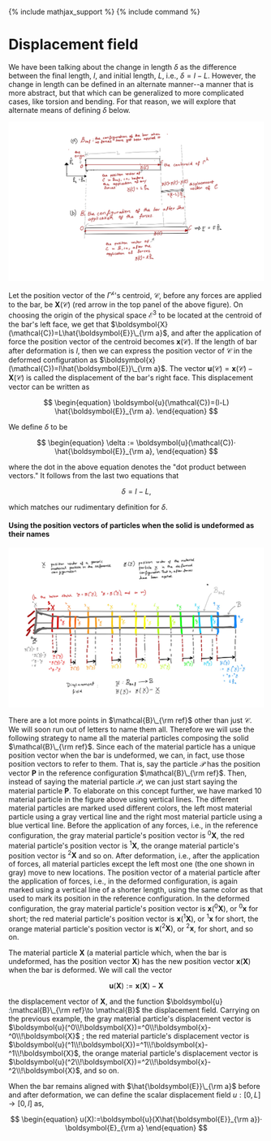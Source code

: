 {% include mathjax_support %}
{% include command %}

# Displacement field

We have been talking about the change in length $\delta$ as the difference between the final length, $l$, and initial length, $L$, i.e., $\delta=l-L$. However, the change in length can be defined in an alternate manner--a manner that is more abstract, but that which can be generalized to more complicated cases, like torsion and bending. For that reason, we will explore that alternate means of defining $\delta$ below. 


![](ClassNotes-7.jpg)
<!-- HK_TODO: Also introduce the concept of a material particle-->

<!-- HK_TODO: need to introduce the keywords of referece position vector, and current poistion vector -->
Let the position vector of the $\Gamma^{\mathscr{h}}$'s centroid, $\mathcal{C}$, before any forces are applied to the bar, be $\boldsymbol{X}(\mathcal{C})$ (red arrow in the top panel of the above figure). On choosing the origin of the physical space $\mathcal{E}^3$ to be located at the centroid of the bar's left face, we get that $\boldsymbol{X}(\mathcal{C})=L\hat{\boldsymbol{E}}\_{\rm a}$, and after the application of force the position vector of the centroid becomes $\boldsymbol{x}(\mathcal{C})$. If the length of bar after deformation is $l$, then we can express the position vector of $\mathcal{C}$ in the deformed configuration as $\boldsymbol{x}(\mathcal{C})=l\hat{\boldsymbol{E}}\_{\rm a}$. The vector $\boldsymbol{u}(\mathcal{C})=\boldsymbol{x}(\mathcal{C})-\boldsymbol{X}(\mathcal{C})$ is called the displacement of the bar's right face. This displacement vector can be written as

$$
\begin{equation}
\boldsymbol{u}(\mathcal{C})=(l-L) \hat{\boldsymbol{E}}_{\rm a}.
\end{equation}
$$

We define $\delta$ to be

$$
\begin{equation}
\delta := \boldsymbol{u}(\mathcal{C})⋅ \hat{\boldsymbol{E}}_{\rm a},
\end{equation}
$$

where the dot in the above equation denotes the "dot product between vectors." It follows from the last two equations that

$$
\begin{equation}
\delta = l-L,
\end{equation}
$$ 

which matches our rudimentary definition for $\delta$. 

#### Using the position vectors of particles when the solid is undeformed as their names


![](ClassNotes-8.jpg) 


There are a lot more points in $\mathcal{B}\_{\rm ref}$ other than just $\mathcal{C}$. We will soon run out of letters to name them all. Therefore we will use the following strategy to name all the material particles composing the solid $\mathcal{B}\_{\rm ref}$. Since each of the material
 particle  has a unique position vector when the bar is undeformed, we can, in fact, use those position vectors to refer to them. That is, say the particle $\mathcal{P}$ has the position vector $\boldsymbol{P}$ in the reference configuration $\mathcal{B}\_{\rm ref}$. Then, instead of saying the material particle $\mathcal{P}$, we can just start saying the material particle $\boldsymbol{P}$. To elaborate on this concept further, we have marked 10 material particle in the figure above using vertical lines. The different material particles are marked used different colors, the left most material particle using a gray vertical line and the right most material particle using a blue vertical line. Before the application of any forces, i.e., in the reference configuration, the gray material particle's position vector is $^0\boldsymbol{X}$, the red material particle's position vector is $^1\boldsymbol{X}$, the orange material particle's position vector is $^2\boldsymbol{X}$ and so on. After deformation, i.e., after the application of forces,  all material particles except the left most one (the one shown in gray) move to new locations. The  position vector of a material particle 
  after the application of forces, i.e., in the deformed configuration, is again marked  using a vertical line of a shorter length, using the same color as that used to mark its position in the reference configuration. In the deformed configuration, the gray material particle's position vector is $\boldsymbol{x}(^0\boldsymbol{X})$, or $^0\boldsymbol{x}$ for short;  the red material particle's position vector is $\boldsymbol{x}(^1\boldsymbol{X})$, or $^1\boldsymbol{x}$ for short, the orange material particle's position vector is $\boldsymbol{x}(^2\boldsymbol{X})$, or $^2\boldsymbol{x}$, for short, and so on.


The material particle $\boldsymbol{X}$ (a material particle which, when the bar is undeformed, has the position vector $\boldsymbol{X}$) has the new position vector $\boldsymbol{x}(\boldsymbol{X})$ when the bar is deformed. We will call the vector 

$$
\begin{equation}
\boldsymbol{u}(\boldsymbol{X}):=\boldsymbol{x}(\boldsymbol{X})-\boldsymbol{X}
\end{equation}
$$

the displacement vector of $\boldsymbol{X}$, and the function $\boldsymbol{u} :\mathcal{B}\_{\rm ref}\to \mathcal{B}$ the displacement field. Carrying on the previous example, the gray material particle's displacement vector is $\boldsymbol{u}(^0\\!\boldsymbol{X})=^0\\!\boldsymbol{x}- ^0\\!\boldsymbol{X}$ ;  the red material particle's displacement vector is $\boldsymbol{u}(^1\\!\boldsymbol{X})=^1\\!\boldsymbol{x}-^1\\!\boldsymbol{X}$, the orange material particle's displacement vector is $\boldsymbol{u}(^2\\!\boldsymbol{X})=^2\\!\boldsymbol{x}-^2\\!\boldsymbol{X}$, and so on.

When the bar remains aligned with $\hat{\boldsymbol{E}}\_{\rm a}$ before and after deformation, we can define the scalar displacement field $u:[0,L]\to [0,l]$ as,

$$
\begin{equation}
u(X):=\boldsymbol{u}(X\hat{\boldsymbol{E}}_{\rm a})⋅ \boldsymbol{E}_{\rm a}
\end{equation}
$$




<!-- 
is called the bar's change in length (length change
). When $\delta>0$ we say that the bar has been stretched, and $\delta$ is called extension, and when  $\delta<0$ we say that the bar has been compressed, and $\delta$ is called compression.


As we can see from the above discussion the 
\begin{equation}
\delta=
\end{equation}

!


 -->